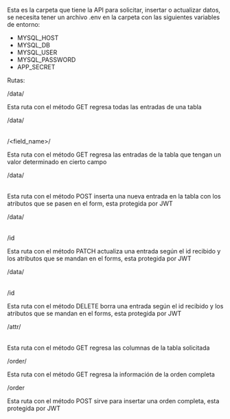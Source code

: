 Esta es la carpeta que tiene la API para solicitar, insertar o actualizar datos,
se necesita tener un archivo .env en la carpeta con las siguientes variables de
entorno:

- MYSQL_HOST
- MYSQL_DB
- MYSQL_USER
- MYSQL_PASSWORD
- APP_SECRET

Rutas:

/data/<table>

Esta ruta con el método GET regresa todas las entradas de una tabla

/data/<table>/<field_name>/<value>

Esta ruta con el método GET regresa las entradas de la tabla que tengan un valor
determinado en cierto campo

/data/<table>

Esta ruta con el método POST inserta una nueva entrada en la tabla con los
atributos que se pasen en el form, esta protegida por JWT

/data/<table>/id

Esta ruta con el método PATCH actualiza una entrada según el id recibido y los
atributos que se mandan en el forms, esta protegida por JWT

/data/<table>/id

Esta ruta con el método DELETE borra una entrada según el id recibido y los
atributos que se mandan en el forms, esta protegida por JWT

/attr/<table>

Esta ruta con el método GET regresa las columnas de la tabla solicitada

/order/<id>

Esta ruta con el método GET regresa la información de la orden completa

/order

Esta ruta con el método POST sirve para insertar una orden completa, esta
protegida por JWT
